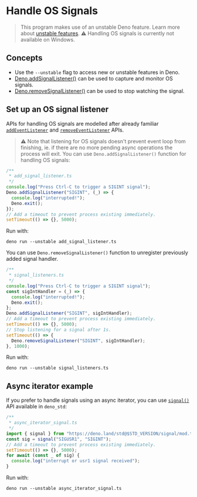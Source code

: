 # Handle OS Signals

> This program makes use of an unstable Deno feature. Learn more about
> [unstable features](../runtime/stability.md).
> ⚠️ Handling OS signals is currently not available on Windows.
## Concepts

- Use the `--unstable` flag to access new or unstable features in Deno.
- [Deno.addSignalListener()](https://doc.deno.land/builtin/unstable#Deno.addSignalListener)
  can be used to capture and monitor OS signals.
- [Deno.removeSignalListener()](https://doc.deno.land/builtin/unstable#Deno.removeSignalListener)
  can be used to stop watching the signal.

## Set up an OS signal listener

APIs for handling OS signals are modelled after already familiar
[`addEventListener`](https://developer.mozilla.org/en-US/docs/Web/API/EventTarget/addEventListener)
and
[`removeEventListener`](https://developer.mozilla.org/en-US/docs/Web/API/EventTarget/removeEventListener)
APIs.

> ⚠️ Note that listening for OS signals doesn't prevent event loop from
> finishing, ie. if there are no more pending async operations the process will
> exit.
You can use `Deno.addSignalListener()` function for handling OS signals:

```ts
/**
 * add_signal_listener.ts
 */
console.log("Press Ctrl-C to trigger a SIGINT signal");
Deno.addSignalListener("SIGINT", (_) => {
  console.log("interrupted!");
  Deno.exit();
});
// Add a timeout to prevent process existing immediately.
setTimeout(() => {}, 5000);
```

Run with:

```shell
deno run --unstable add_signal_listener.ts
```

You can use `Deno.removeSignalListener()` function to unregister previously
added signal handler.

```ts
/**
 * signal_listeners.ts
 */
console.log("Press Ctrl-C to trigger a SIGINT signal");
const sigIntHandler = (_) => {
  console.log("interrupted!");
  Deno.exit();
};
Deno.addSignalListener("SIGINT", sigIntHandler);
// Add a timeout to prevent process existing immediately.
setTimeout(() => {}, 5000);
// Stop listening for a signal after 1s.
setTimeout(() => {
  Deno.removeSignalListener("SIGINT", sigIntHandler);
}, 1000);
```

Run with:

```shell
deno run --unstable signal_listeners.ts
```

## Async iterator example

If you prefer to handle signals using an async iterator, you can use
[`signal()`](https://deno.land/std/signal/mod.ts) API available in `deno_std`:

```ts
/**
 * async_iterator_signal.ts
 */
import { signal } from "https://deno.land/std@$STD_VERSION/signal/mod.ts";
const sig = signal("SIGUSR1", "SIGINT");
// Add a timeout to prevent process existing immediately.
setTimeout(() => {}, 5000);
for await (const _ of sig) {
  console.log("interrupt or usr1 signal received");
}
```

Run with:

```shell
deno run --unstable async_iterator_signal.ts
```